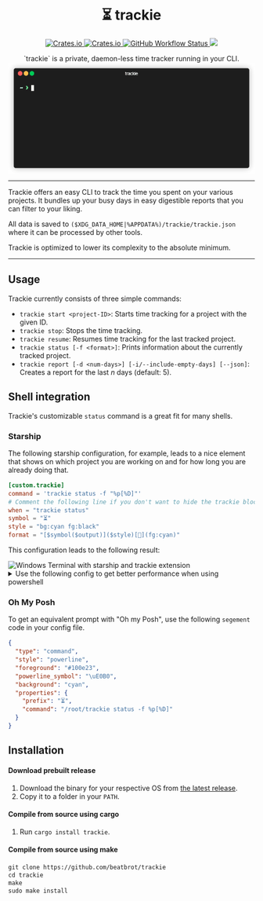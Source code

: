 <div align="center">
<h1>⏳ trackie</h1>
  <p>
    <a href="https://spdx.org/licenses/Apache-2.0.html">
      <img alt="Crates.io" src="https://img.shields.io/crates/l/trackie">
    </a>
    <a href="https://crates.io/crates/trackie">
      <img alt="Crates.io" src="https://img.shields.io/crates/v/trackie">
    </a>
    <a href="https://github.com/beatbrot/trackie/actions/workflows/rust.yml">
      <img alt="GitHub Workflow Status" src="https://img.shields.io/github/workflow/status/beatbrot/trackie/Rust">
    </a>
    <a href="https://codecov.io/gh/beatbrot/trackie">
      <img src="https://codecov.io/gh/beatbrot/trackie/branch/master/graph/badge.svg?token=M1UUT2YYD6"/>
    </a>
    </p>
`trackie` is a private, daemon-less time tracker running in your CLI.
</div>


<div align="center">
<img src=".github/media/terminal-session.gif" align="center"/>
</div>

---

Trackie offers an easy CLI to track the time you spent on your various projects. It bundles up your busy days in easy
digestible reports that you can filter to your liking.

All data is saved to `($XDG_DATA_HOME|%APPDATA%)/trackie/trackie.json` where it can be processed by other tools.

Trackie is optimized to lower its complexity to the absolute minimum.

---

## Usage

Trackie currently consists of three simple commands:

- `trackie start <project-ID>`: Starts time tracking for a project with the given ID.
- `trackie stop`: Stops the time tracking.
- `trackie resume`: Resumes time tracking for the last tracked project.
- `trackie status [-f <format>]`: Prints information about the currently tracked project.
- `trackie report [-d <num-days>] [-i/--include-empty-days] [--json]`: Creates a report for the last *n* days (default: 5).

## Shell integration

Trackie's customizable `status` command is a great fit for many shells.


### Starship 

The following starship configuration, for example, leads to a nice element that shows on which project you are working
on and for how long you are already doing that.

```toml
[custom.trackie]
command = 'trackie status -f "%p[%D]"'
# Comment the following line if you don't want to hide the trackie block if no project is currently tracked
when = "trackie status"
symbol = "⏳"
style = "bg:cyan fg:black"
format = "[$symbol($output)]($style)[](fg:cyan)"
```

This configuration leads to the following result:

<div>
  <img src=".github/media/shell-integration-screenshot.png" alt="Windows Terminal with starship and trackie extension"/>
</div>

<details>
<summary>
  Use the following config to get better performance when using powershell
</summary>
  
```toml
[custom.trackie]
command = ''
shell = ["cmd.exe", "/C", "trackie status -f %p[%D]"]
# Comment the following line if you don't want to hide the trackie block if no project is currently tracked
when = "trackie status"
symbol = "⏳"
style = "bg:cyan fg:black"
format = "[$symbol($output)]($style)[](fg:cyan)"
```

</details>

### Oh My Posh

To get an equivalent prompt with "Oh my Posh", use the following `segement` code in your config file.

```json
{
  "type": "command",
  "style": "powerline",
  "foreground": "#100e23",
  "powerline_symbol": "\uE0B0",
  "background": "cyan",
  "properties": {
    "prefix": "⏳",
    "command": "/root/trackie status -f %p[%D]"
  }
}
```

## Installation

#### Download prebuilt release

1. Download the binary for your respective OS from [the latest release](https://github.com/beatbrot/trackie/releases).
2. Copy it to a folder in your `PATH`.

#### Compile from source using cargo

1. Run `cargo install trackie`.

#### Compile from source using make

```
git clone https://github.com/beatbrot/trackie
cd trackie
make
sudo make install
```

